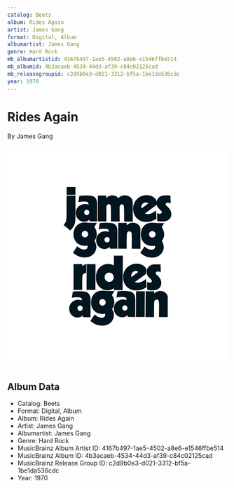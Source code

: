 ```yaml
---
catalog: Beets
album: Rides Again
artist: James Gang
format: Digital, Album
albumartist: James Gang
genre: Hard Rock
mb_albumartistid: 4167b497-1ae5-4502-a8e6-e1546ffbe514
mb_albumid: 4b3acaeb-4534-44d3-af39-c84c02125cad
mb_releasegroupid: c2d9b0e3-d021-3312-bf5a-1be1da536cdc
year: 1970
---
```


# Rides Again

By James Gang

![](../../assets/beetscovers/James_Gang-Rides_Again.jpg)

## Album Data

- Catalog: Beets
- Format: Digital, Album
- Album: Rides Again
- Artist: James Gang
- Albumartist: James Gang
- Genre: Hard Rock
- MusicBrainz Album Artist ID: 4167b497-1ae5-4502-a8e6-e1546ffbe514
- MusicBrainz Album ID: 4b3acaeb-4534-44d3-af39-c84c02125cad
- MusicBrainz Release Group ID: c2d9b0e3-d021-3312-bf5a-1be1da536cdc
- Year: 1970

